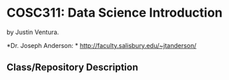# COSC311: Data Science Introduction

by Justin Ventura.  

*Dr. Joseph Anderson: * http://faculty.salisbury.edu/~jtanderson/

## Class/Repository Description

